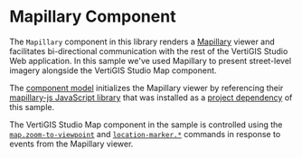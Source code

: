 # Mapillary Component

The `Mapillary` component in this library renders a [Mapillary](https://www.mapillary.com/) viewer and facilitates bi-directional communication with the rest of the VertiGIS Studio Web application. In this sample we've used Mapillary to present street-level imagery alongside the VertiGIS Studio Map component.

The [component model](src/components/Mapillary/MapillaryModel.ts) initializes the Mapillary viewer by referencing their [mapillary-js JavaScript library](https://github.com/mapillary/mapillary-js) that was installed as a [project dependency](package.json) of this sample.

The VertiGIS Studio Map component in the sample is controlled using the [`map.zoom-to-viewpoint`](https://developers.geocortex.com/docs/web/api-commands-operations-events#command-map.zoom-to-viewpoint) and [`location-marker.*`](https://developers.geocortex.com/docs/web/api-commands-operations-events#command-location-marker.create) commands in response to events from the Mapillary viewer.
